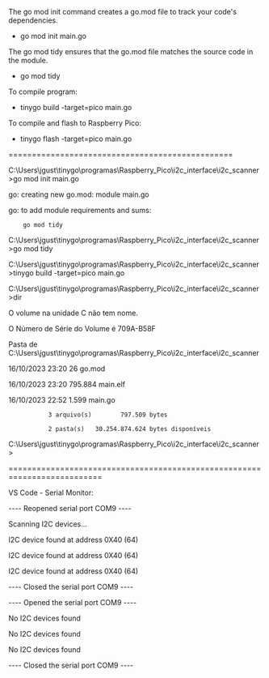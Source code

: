 

The go mod init command creates a go.mod file to track your code's dependencies.

* go mod init main.go

The go mod tidy ensures that the go.mod file matches the source code in the module.

* go mod tidy

To compile program: 
* tinygo build -target=pico main.go

To compile and flash to Raspberry Pico: 
* tinygo flash -target=pico main.go

================================================

C:\Users\jgust\tinygo\programas\Raspberry_Pico\i2c_interface\i2c_scanner>go mod init main.go

go: creating new go.mod: module main.go

go: to add module requirements and sums:

        go mod tidy

C:\Users\jgust\tinygo\programas\Raspberry_Pico\i2c_interface\i2c_scanner>go mod tidy

C:\Users\jgust\tinygo\programas\Raspberry_Pico\i2c_interface\i2c_scanner>tinygo build -target=pico main.go

C:\Users\jgust\tinygo\programas\Raspberry_Pico\i2c_interface\i2c_scanner>dir

 O volume na unidade C não tem nome.
 
 O Número de Série do Volume é 709A-B58F

 Pasta de C:\Users\jgust\tinygo\programas\Raspberry_Pico\i2c_interface\i2c_scanner

16/10/2023  23:20                26 go.mod

16/10/2023  23:20           795.884 main.elf

16/10/2023  22:52             1.599 main.go

               3 arquivo(s)        797.509 bytes
               
               2 pasta(s)   30.254.874.624 bytes disponíveis

C:\Users\jgust\tinygo\programas\Raspberry_Pico\i2c_interface\i2c_scanner>

==========================================================================

VS Code - Serial Monitor: 

---- Reopened serial port COM9 ----

Scanning I2C devices...

I2C device found at address 0X40 (64) 

I2C device found at address 0X40 (64) 

I2C device found at address 0X40 (64) 

---- Closed the serial port COM9 ----


---- Opened the serial port COM9 ----

No I2C devices found

No I2C devices found

No I2C devices found

---- Closed the serial port COM9 ----
